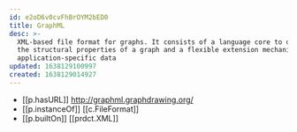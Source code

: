 ```yaml
---
id: e2oD6v0cvFhBrOYM2bED0
title: GraphML
desc: >-
  XML-based file format for graphs. It consists of a language core to describe
  the structural properties of a graph and a flexible extension mechanism to add
  application-specific data
updated: 1638129100997
created: 1638129014927
---
```




- [[p.hasURL]] http://graphml.graphdrawing.org/
- [[p.instanceOf]] [[c.FileFormat]]
- [[p.builtOn]] [[prdct.XML]]
